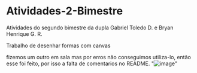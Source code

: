 # Atividades-2-Bimestre
 Atividades do segundo bimestre da dupla Gabriel Toledo D. e Bryan Henrique G. R. 
 
  Trabalho de desenhar formas com canvas

  fizemos um outro em sala mas por erros não conseguimos utiliza-lo, então esse foi feito, por isso a falta de comentarios no README.
"![image](https://github.com/BryanHGRoc/Atividades-2-Bimestre/assets/127855127/c4323436-db08-4518-9437-49d5a6c916be)"
